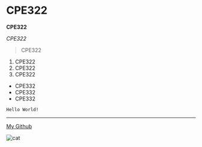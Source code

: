 # CPE322

**CPE322**

*CPE322*

> CPE322

1. CPE322
2. CPE322
3. CPE322


- CPE332
- CPE332
- CPE332


`Hello World!`

---

[My Github](https://github.com/jmarti5682)

![cat](cat.jpg)
